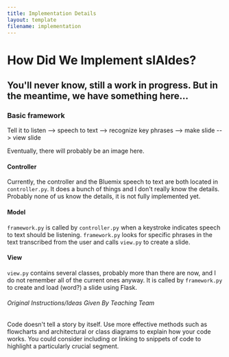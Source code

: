 ```yaml
---
title: Implementation Details
layout: template
filename: implementation
---
```


# How Did We Implement slAIdes?

## You'll never know, still a work in progress. But in the meantime, we have something here...

### Basic framework
Tell it to listen --> speech to text --> recognize key phrases --> make slide --> view slide

Eventually, there will probably be an image here.

#### Controller
Currently, the controller and the Bluemix speech to text are both located in `controller.py`. It does a bunch of things and I don't really know the details. Probably none of us know the details, it is not fully implemented yet.

#### Model
`framework.py` is called by `controller.py` when a keystroke indicates speech to text should be listening. `framework.py` looks for specific phrases in the text transcribed from the user and calls `view.py` to create a slide.

#### View
`view.py` contains several classes, probably more than there are now, and I do not remember all of the current ones anyway. It is called by `framework.py` to create and load (word?) a slide using Flask.

###### Original Instructions/Ideas Given By Teaching Team
Code doesn't tell a story by itself. Use more effective methods such as flowcharts and architectural or class diagrams to explain how your code works. You could consider including or linking to snippets of code to highlight a particularly crucial segment.
